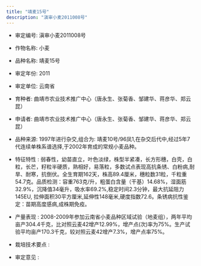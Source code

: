 ```yaml
---
title: "靖麦15号"
description: "滇审小麦2011008号"
---
```

* 审定编号:  滇审小麦2011008号

*  作物名称:  小麦

*  品种名称:  靖麦15号

*  审定年份:  2011

*  审定单位:  云南省

* 育种者:  曲靖市农业技术推广中心（唐永生、张菊香、邹建华、蒋彦华、郑云昆）

*  申请者:  曲靖市农业技术推广中心（唐永生、张菊香、邹建华、蒋彦华、郑云昆）

*  品种来源:  1997年进行杂交,组合为: 靖麦10号/96凤1,在杂交后代中,经过5年7代连续单株系谱选择,于2002年育成的常规小麦品种。

*  特征特性 : 
弱春性，幼苗直立，叶色淡绿，株型半紧凑，长方形穗，白壳，白粒，长芒，籽粒半硬质，熟相好，易落粒，多数试点表现高抗条锈、白粉病,耐旱、耐寒，抗倒伏。全生育期162天，株高89.4厘米，穗粒数31粒，千粒重54.7克。品质检测：容重763克/升，粗蛋白含量（干基）14.68%，湿面筋32.9%，沉降值34毫升，吸水率69.2%,稳定时间2.3分钟，最大抗延阻力145EU, 拉伸面积30平方厘米,延伸性148毫米,硬度指数72.6。条锈病抗性鉴定：苗期高度感病,成株期免疫。
 
*  产量表现 : 
2008-2009年参加云南省小麦品种区域试验（地麦组），两年平均亩产304.4千克，比对照云麦42增产12.99%，增产点(次)率为75%。生产试验平均亩产170.3千克，较对照云麦42增产7.3%，增产点率75%。

*  栽培技术要点 : 


*  审定意见 : 

